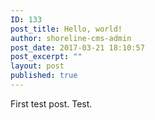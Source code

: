 ```yaml
---
ID: 133
post_title: Hello, world!
author: shoreline-cms-admin
post_date: 2017-03-21 18:10:57
post_excerpt: ""
layout: post
published: true
---
```

First test post. Test.